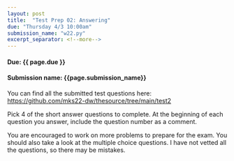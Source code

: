 ```yaml
---
layout: post
title:  "Test Prep 02: Answering"
due: "Thursday 4/3 10:00am"
submission_name: "w22.py"
excerpt_separator: <!--more-->
---
```


#### Due: {{ page.due }}
#### Submission name: {{page.submission_name}}

You can find all the submitted test questions here: <https://github.com/mks22-dw/thesource/tree/main/test2>

Pick 4 of the short answer questions to complete. At the beginning of each question you answer, include the question number as a comment.

You are encouraged to work on more problems to prepare for the exam. You should also take a look at the multiple choice questions. I have not vetted all the questions, so there may be mistakes.
